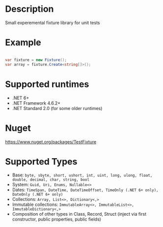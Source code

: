 # Description
Small experemental fixture library for unit tests

# Example
```csharp

var fixture = new Fixture();
var array = fixture.Create<string[]>();

```

# Supported runtimes

- .NET 6+
- .NET Framework 4.6.2+
- .NET Standard 2.0 (for some older runtimes)

# Nuget
https://www.nuget.org/packages/TestFixture

# Supported Types
- Base: `byte, sbyte, short, ushort, int, uint, long, ulong, float, double, decimal, char, string, bool`
- System: `Guid, Uri, Enums, Nullable<>`
- Dates: `TimeSpan, DateTime, DateTimeOffset, TimeOnly (.NET 6+ only), DateOnly (.NET 6+ only)`
- Collections: `Array, List<>, Dictionary<,>`
- Immutable collections: `ImmutableArray<>, ImmutableList<>, ImmutableDictionary<,>`
- Composition of other types in Class, Record, Struct (inject via first constructor, public properties, public fields)
